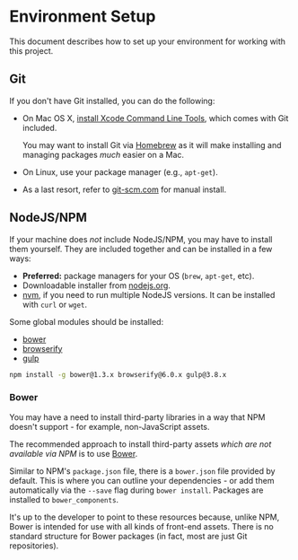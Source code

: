 # Environment Setup

This document describes how to set up your environment for working with this project.

## Git

If you don't have Git installed, you can do the following:

-   On Mac OS X, [install Xcode Command Line Tools][xcode-clt], which comes with Git included.

    You may want to install Git via [Homebrew][homebrew] as it will make installing and managing packages _much_ easier on a Mac.

-   On Linux, use your package manager (e.g., `apt-get`).
-   As a last resort, refer to [git-scm.com][git-scm] for manual install.

## NodeJS/NPM

If your machine does _not_ include NodeJS/NPM, you may have to install them yourself. They are included together and can be installed in a few ways:

-   **Preferred:** package managers for your OS (`brew`, `apt-get`, etc).
-   Downloadable installer from [nodejs.org][nodejs].
-   [nvm][nvm], if you need to run multiple NodeJS versions. It can be installed with `curl` or `wget`.

Some global modules should be installed:

-   [bower][bower]
-   [browserify][browserify]
-   [gulp][gulp]

```bash
npm install -g bower@1.3.x browserify@6.0.x gulp@3.8.x
```

### Bower

You may have a need to install third-party libraries in a way that NPM doesn't support - for example, non-JavaScript assets.

The recommended approach to install third-party assets _which are not available via NPM_ is to use [Bower][bower].

Similar to NPM's `package.json` file, there is a `bower.json` file provided by default. This is where you can outline your dependencies - or add them automatically via the `--save` flag during `bower install`. Packages are installed to `bower_components`.

It's up to the developer to point to these resources because, unlike NPM, Bower is intended for use with all kinds of front-end assets. There is no standard structure for Bower packages (in fact, most are just Git repositories).

[bower]: http://bower.io/
[bower-json]: http://bower.io/docs/creating-packages/#bowerjson
[browserify]: http://browserify.org/
[git-scm]: http://git-scm.com/
[gulp]: http://gulpjs.com/
[gulp-image-resize]: https://www.npmjs.org/package/gulp-image-resize
[homebrew]: http://brew.sh/
[nodejs]: http://nodejs.or/g
[npm-link]: https://www.npmjs.org/doc/cli/npm-link.html
[nvm]: https://github.com/creationix/nvm/
[ruby-gems]: http://rubygems.org/
[ruby-lang]: http://ruby-lang.org/
[uglifyjs]: https://github.com/mishoo/UglifyJS2/
[yeoman]: http://yeoman.io/
[travis]: https://travis-ci.org/
[xcode-clt]: http://osxdaily.com/2014/02/12/install-command-line-tools-mac-os-x/
